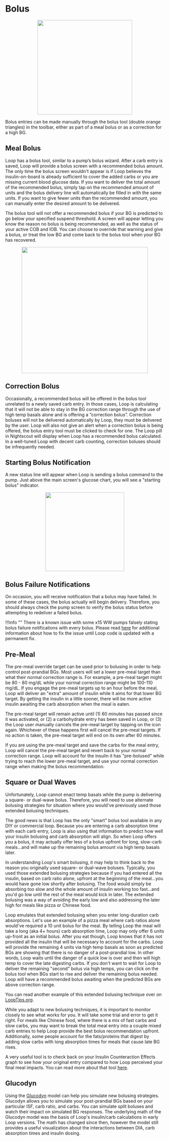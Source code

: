# Bolus

<p align="center">
<img src="../img/toolbar.png" width="300">
</p>

Bolus entries can be made manually through the bolus tool (double orange
triangles) in the toolbar, either as part of a meal bolus or as a correction for
a high BG.

## Meal Bolus

Loop has a bolus tool, similar to a pump’s bolus wizard. After a carb entry is
saved, Loop will provide a bolus screen with a recommended bolus amount. The
only time the bolus screen wouldn't appear is if Loop believes the
insulin-on-board is already sufficient to cover the added carbs or you are
missing current blood glucose data. If you want to deliver the total amount of
the recommended bolus, simply tap on the recommended amount of units and the
bolus delivery line will automatically be filled in with the same units. If you
want to give fewer units than the recommended amount, you can manually enter the
desired amount to be delivered.

The bolus tool will not offer a recommended bolus if your BG is predicted to go
below your specified suspend threshold. A screen will appear letting you know
the reason no bolus is being recommended, as well as the status of your active
COB and IOB. You can choose to override that warning and give a bolus, or treat
the low BG and come back to the bolus tool when your BG has recovered.

<p align="center">
<img src="../img/below_min.png" width="400">
</p>

## Correction Bolus

Occasionally, a recommended bolus will be offered in the bolus tool unrelated to
a newly saved carb entry. In those cases, Loop is calculating that it will not
be able to stay in the BG correction range through the use of high temp basals
alone and is offering a “correction bolus”. Correction boluses will not be
delivered automatically by Loop, they must be delivered by the user. Loop will
also not give an alert when a correction bolus is being offered, the bolus entry
tool must be clicked to check for one. The Loop pill in Nightscout will display
when Loop has a recommended bolus calculated. In a well-tuned Loop with decent
carb counting, correction boluses should be infrequently needed.

## Starting Bolus Notification

A new status line will appear when Loop is sending a bolus command to the pump.
Just above the main screen's glucose chart, you will see a "starting bolus"
indicator.

<p align="center">
<img src="/setup/update/img/starting_bolus.png" width="250">
</p>

## Bolus Failure Notifications

On occasion, you will receive notification that a bolus may have failed. In some
of these cases, the bolus actually will begin delivery. Therefore, you should
always check the pump screen to verify the bolus status before attempting to
redeliver a failed bolus.

!!!info "" There is a known issue with some x15 WW pumps falsely stating bolus
failure notifications with every bolus. Please read
[here](https://github.com/LoopKit/Loop/issues/587) for additional information
about how to fix the issue until Loop code is updated with a permanent fix.

## Pre-Meal

The pre-meal override target can be used prior to bolusing in order to help
control post-prandial BGs. Most users will set a lower pre-meal target than what
their normal correction range is. For example, a pre-meal target might be 80 -
80 mg/dL while your normal correction range might be 100-110 mg/dL. If you
engage the pre-meal targets up to an hour before the meal, Loop will deliver an
"extra" amount of insulin while it aims for that lower BG target. By getting the
insulin in a little sooner, there will be more active insulin awaiting the carb
absorption when the meal is eaten.

The pre-meal target will remain active until (1) 60 minutes has passed since it
was activated, or (2) a carbohydrate entry has been saved in Loop, or (3) the
Loop user manually cancels the pre-meal target by tapping on the icon again.
Whichever of these happens first will cancel the pre-meal targets. If no action
is taken, the pre-meal target will end on its own after 60 minutes.

If you are using the pre-meal target and save the carbs for the meal entry, Loop
will cancel the pre-meal target and revert back to your normal correction range.
Loop will account for the insulin it has "pre-bolused" while trying to reach the
lower pre-meal target, and use your normal correction range when making the
bolus recommendation.

## Square or Dual Waves

Unfortunately, Loop cannot enact temp basals while the pump is delivering a
square- or dual-wave bolus. Therefore, you will need to use alternate bolusing
strategies for situation where you would've previously used those extended
bolusing techniques.

The good news is that Loop has the only "smart" bolus tool available in any DIY
or commercial loop. Because you are entering a carb absorption time with each
carb entry, Loop is also using that information to predict how well your insulin
bolusing and carb absorption will align. So when Loop offers you a bolus, it may
actually offer less of a bolus upfront for long, slow-carb meals...and will make
up the remaining bolus amount via high temp basals later.

In understanding Loop's smart bolusing, it may help to think back to the reason
you originally used square- or dual-wave boluses. Typically, you used those
extended bolusing strategies because if you had entered all the insulin, based
on carb ratio alone, upfront at the beginning of the meal...you would have gone
low shortly after bolusing. The food would simply be absorbing too slow and the
whole amount of insulin working too fast...and you'd go low until the rest of
the meal would kick in later. The extended bolusing was a way of avoiding the
early low and also addressing the later high for meals like pizza or Chinese
food.

Loop emulates that extended bolusing when you enter long-duration carb
absorptions. Let's use an example of a pizza meal where carb ratios alone
would've required a 10 unit bolus for the meal. By telling Loop the meal will
take a long (aka 4+ hours) carb absorption time, Loop may only offer 6 units
up-front as an initial bolus. After you eat though, Loop knows that it has not
provided all the insulin that will be necessary to account for the carbs. Loop
will provide the remaining 4 units via high temp basals as soon as predicted BGs
are showing that there is no danger of a post-prandial low. In other words, Loop
waits until the danger of a quick low is over and then will high temp to cover
the late digesting carbs. If you don't want to wait for Loop to deliver the
remaining "second" bolus via high temps, you can click on the bolus tool when
BGs start to rise and deliver the remaining bolus needed. Loop will have a
recommended bolus awaiting when the predicted BGs are above correction range.

You can read another example of this extended bolusing technique over on
[LoopTips.org](https://kdisimone.github.io/looptips/how-to/bolus/).

While you adapt to new bolusing techniques, it is important to monitor closely
to see what works for you. It will take some trial and error to get it right.
For meals like Chinese food, where there is a mix of fast carbs and slow carbs,
you may want to break the total meal entry into a couple mixed carb entries to
help Loop provide the best bolus recommendation upfront. Additionally, some
people account for the fats/proteins that digest by adding slow carbs with long
absorption times for meals that cause late BG rises.

A very useful tool is to check back on your Insulin Counteraction Effects graph
to see how your original entry compared to how Loop perceived your final meal
impacts. You can read more about that tool
[here](https://loopkit.github.io/loopdocs/operation/features/ice/).

## Glucodyn

Using the [Glucodyn](http://perceptus.org) model can help you simulate new
bolusing strategies. Glucodyn allows you to simulate your post-prandial BGs
based on your particular ISF, carb ratio, and carbs. You can simulate split
boluses and watch their impact on simulated BG responses. The underlying math of
the Glucodyn model was the basis of Loop's insulin/carb calculations in early
Loop versions. The math has changed since then, however the model still provides
a useful visualization about the interactions between DIA, carb absorption times
and insulin dosing.
